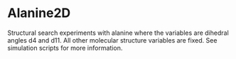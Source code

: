 # Alanine2D

Structural search experiments with alanine where the variables are dihedral angles d4 and d11. All other molecular structure variables are fixed. See simulation scripts for more information.
